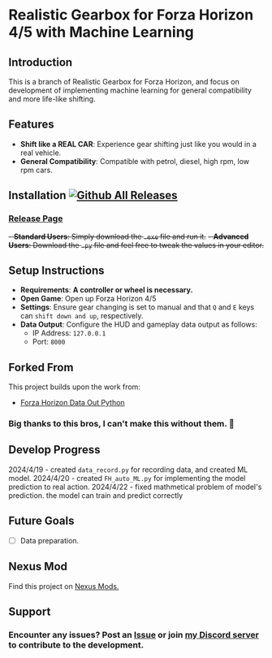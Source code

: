 # Realistic Gearbox for Forza Horizon 4/5 with Machine Learning

## Introduction
This is a branch of Realistic Gearbox for Forza Horizon, and focus on development of implementing machine learning for general compatibility and more life-like shifting.

## Features
- **Shift like a REAL CAR**: Experience gear shifting just like you would in a real vehicle.
- **General Compatibility**: Compatible with petrol, diesel, high rpm, low rpm cars.

## Installation     [![Github All Releases](https://img.shields.io/github/downloads/GinoLin980/Forza-Horizon-realistic-gearbox/total.svg)]()
### [Release Page](https://github.com/GinoLin980/Forza-Horizon-realistic-gearbox/releases)   
~~- **Standard Users**: Simply download the `.exe` file and run it.~~
~~- **Advanced Users**: Download the `.py` file and feel free to tweak the values in your editor.~~

## Setup Instructions
- **Requirements**: **A controller or wheel is necessary.**
- **Open Game**: Open up Forza Horizon 4/5
- **Settings**: Ensure gear changing is set to manual and that `Q` and `E` keys can `shift down and up`, respectively.
- **Data Output**: Configure the HUD and gameplay data output as follows:
  - IP Address: `127.0.0.1`
  - Port: `8000`

## Forked From
This project builds upon the work from:
- [Forza Horizon Data Out Python](https://github.com/nikidziuba/Forza_horizon_data_out_python)

### Big thanks to this bros, I can't make this without them. 🫶

## Develop Progress
2024/4/19 - created `data_record.py` for recording data, and created ML model.
2024/4/20 - created `FH_auto_ML.py` for implementing the model prediction to real action.
2024/4/22 - fixed mathmetical problem of model's prediction. the model can train and predict correctly

## Future Goals
- [ ] Data preparation.

## Nexus Mod
Find this project on [Nexus Mods.](https://www.nexusmods.com/forzahorizon5/mods/258/?tab=description)

## Support
### Encounter any issues? Post an [Issue](https://github.com/GinoLin980/Forza-Horizon-realistic-gearbox/issues) or join [my Discord server](https://discord.com/invite/Ch9vdu4mT4) to contribute to the development.

